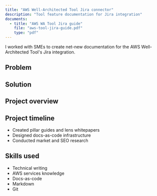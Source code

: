 ```yaml
---
title: "AWS Well-Architected Tool Jira connector"
description: "Tool feature documentation for Jira integration"
documents:
  - title: "AWS WA Tool Jira guide"
    file: "aws-tool-jira-guide.pdf"
    type: "pdf"
---
```


I worked with SMEs to create net-new documentation for the AWS Well-Architected Tool's Jira integration.

## Problem



## Solution



## Project overview



## Project timeline

- Created pillar guides and lens whitepapers
- Designed docs-as-code infrastructure
- Conducted market and SEO research

## Skills used

- Technical writing
- AWS services knowledge
- Docs-as-code
- Markdown
- Git
